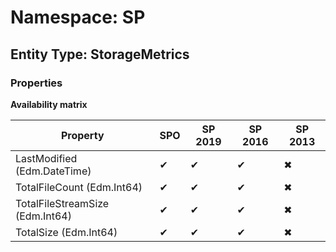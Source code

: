 # Namespace: SP
## Entity Type: StorageMetrics

### Properties

**Availability matrix**

Property | SPO | SP 2019 | SP 2016 | SP 2013
----------|-----|---------|---------|--------
LastModified (Edm.DateTime) | ✔ | ✔ | ✔ | ✖
TotalFileCount (Edm.Int64) | ✔ | ✔ | ✔ | ✖
TotalFileStreamSize (Edm.Int64) | ✔ | ✔ | ✔ | ✖
TotalSize (Edm.Int64) | ✔ | ✔ | ✔ | ✖

